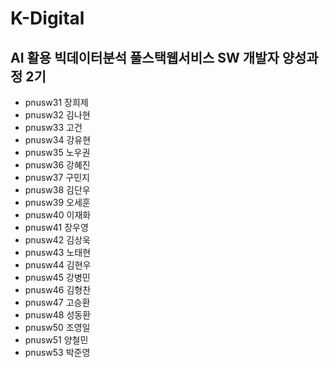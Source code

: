 # K-Digital
## AI 활용 빅데이터분석 풀스택웹서비스 SW 개발자 양성과정 2기

+ pnusw31	장희제
+ pnusw32	김나현
+ pnusw33	고건
+ pnusw34	강유현
+ pnusw35	노우권
+ pnusw36	강혜진
+ pnusw37	구민지
+ pnusw38	김단우
+ pnusw39	오세훈
+ pnusw40	이재화
+ pnusw41	장우영
+ pnusw42	김상욱
+ pnusw43	노태현
+ pnusw44	김현우
+ pnusw45	강병민
+ pnusw46	김형찬
+ pnusw47	고승환
+ pnusw48	성동환
+ pnusw50	조영일
+ pnusw51	양철민
+ pnusw53	박준영 
